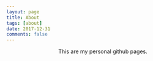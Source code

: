 ```yaml
---
layout: page
title: About
tags: [about]
date: 2017-12-31
comments: false
---
```

    
<center>This are my personal github pages.</center>